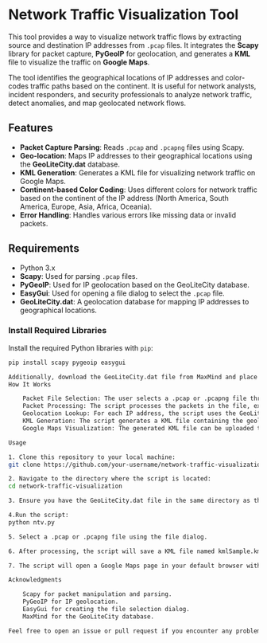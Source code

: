 # Network Traffic Visualization Tool

This tool provides a way to visualize network traffic flows by extracting source and destination IP addresses from `.pcap` files. It integrates the **Scapy** library for packet capture, **PyGeoIP** for geolocation, and generates a **KML** file to visualize the traffic on **Google Maps**.

The tool identifies the geographical locations of IP addresses and color-codes traffic paths based on the continent. It is useful for network analysts, incident responders, and security professionals to analyze network traffic, detect anomalies, and map geolocated network flows.

## Features

- **Packet Capture Parsing**: Reads `.pcap` and `.pcapng` files using Scapy.
- **Geo-location**: Maps IP addresses to their geographical locations using the **GeoLiteCity.dat** database.
- **KML Generation**: Generates a KML file for visualizing network traffic on Google Maps.
- **Continent-based Color Coding**: Uses different colors for network traffic based on the continent of the IP address (North America, South America, Europe, Asia, Africa, Oceania).
- **Error Handling**: Handles various errors like missing data or invalid packets.

## Requirements

- Python 3.x
- **Scapy**: Used for parsing `.pcap` files.
- **PyGeoIP**: Used for IP geolocation based on the GeoLiteCity database.
- **EasyGui**: Used for opening a file dialog to select the `.pcap` file.
- **GeoLiteCity.dat**: A geolocation database for mapping IP addresses to geographical locations.

### Install Required Libraries

Install the required Python libraries with `pip`:

```bash
pip install scapy pygeoip easygui

Additionally, download the GeoLiteCity.dat file from MaxMind and place it in the same directory as the script.
How It Works

    Packet File Selection: The user selects a .pcap or .pcapng file through a file dialog.
    Packet Processing: The script processes the packets in the file, extracting source and destination IP addresses.
    Geolocation Lookup: For each IP address, the script uses the GeoLiteCity database to find the geographical location (latitude and longitude).
    KML Generation: The script generates a KML file containing the geolocated IP addresses and paths between them.
    Google Maps Visualization: The generated KML file can be uploaded to Google Maps for visualizing the traffic on a map.

Usage

1. Clone this repository to your local machine:
git clone https://github.com/your-username/network-traffic-visualization.git

2. Navigate to the directory where the script is located:
cd network-traffic-visualization

3. Ensure you have the GeoLiteCity.dat file in the same directory as the script.

4.Run the script:
python ntv.py

5. Select a .pcap or .pcapng file using the file dialog.

6. After processing, the script will save a KML file named kmlSample.kml in the same directory.

7. The script will open a Google Maps page in your default browser with the map of your network traffic.

Acknowledgments

    Scapy for packet manipulation and parsing.
    PyGeoIP for IP geolocation.
    EasyGui for creating the file selection dialog.
    MaxMind for the GeoLiteCity database.

Feel free to open an issue or pull request if you encounter any problems or have suggestions for improvements!
